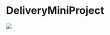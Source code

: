 # DeliveryMiniProject

<img src="https://img.shields.io/badge/java-007396?style=for-the-badge&logo=java&logoColor=white">
